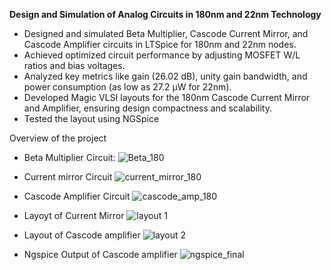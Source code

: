 **Design and Simulation of Analog Circuits in 180nm and 22nm Technology**

* Designed and simulated Beta Multiplier, Cascode Current Mirror, and Cascode Amplifier circuits in LTSpice for 180nm and 22nm nodes.
* Achieved optimized circuit performance by adjusting MOSFET W/L ratios and bias voltages.
* Analyzed key metrics like gain (26.02 dB), unity gain bandwidth, and power consumption (as low as 27.2 µW for 22nm).
* Developed Magic VLSI layouts for the 180nm Cascode Current Mirror and Amplifier, ensuring design compactness and scalability.
* Tested the layout using NGSpice


Overview of the project
* Beta Multiplier Circuit:
![Beta_180](https://github.com/user-attachments/assets/ff03d8be-37c8-4c57-bb01-d13b46b22b33)

* Current mirror Circuit
![current_mirror_180](https://github.com/user-attachments/assets/ec08b50b-6b10-4227-9e11-54bbb478f3b9)

* Cascode Amplifier Circuit
![cascode_amp_180](https://github.com/user-attachments/assets/8ce3154b-47f2-4fd7-89a0-3c88eb772da1)

* Layoyt of Current Mirror
![layout 1](https://github.com/user-attachments/assets/17234648-fc77-415d-a3f4-1d5243eded34)

* Layout of Cascode amplifier
![layout 2](https://github.com/user-attachments/assets/5b2e6a00-6cbf-49cd-8e39-9b10b6e48e73)

* Ngspice Output of Cascode amplifier
![ngspice_final](https://github.com/user-attachments/assets/6f9a6bf2-894a-422f-a7f9-cc63007101a2)

